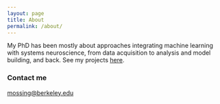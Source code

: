 ```yaml
---
layout: page
title: About
permalink: /about/
---
```


My PhD has been mostly about approaches integrating machine learning with systems neuroscience, from data acquisition to analysis and model building, and back. See my projects [here](https://scholar.google.com/citations?hl=en&user=Dj9FIoIAAAAJ&view_op=list_works&sortby=pubdate).

### Contact me

[mossing@berkeley.edu](mailto:mossing@berkeley.edu)
